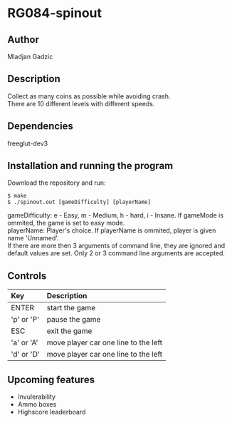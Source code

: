 # RG084-spinout

 ## Author 
Mladjan Gadzic
 
 ## Description
 Collect as many coins as possible while avoiding crash.
<br>
There are 10 different levels with different speeds.
 
 ## Dependencies
freeglut-dev3

 ## Installation and running the program
 Download the repository and run: 
 ```
 $ make
 $ ./spinout.out [gameDifficulty] [playerName]
 ```
 gameDifficulty: e - Easy, m - Medium, h - hard, i - Insane. If gameMode is ommited, the game is set to easy mode.
<br>
 playerName: Player's choice. If playerName is ommited, player is given name 'Unnamed'.
 <br>
 If there are more then 3 arguments of command line, they are ignored and default values are set. Only 2 or 3 command line arguments are accepted.
 
 ## Controls 
 | **Key** | **Description** |
 | :---  | :--- |
 | ENTER | start the game |
 | 'p' or 'P' | pause the game |
 | ESC | exit the game |
 | 'a' or 'A' | move player car one line to the left |
 | 'd' or 'D' | move player car one line to the left |
 
 ## Upcoming features
 * Invulerability
 * Ammo boxes
 * Highscore leaderboard
